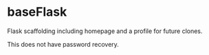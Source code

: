 # baseFlask
Flask scaffolding including homepage and a profile for future clones.


This does not have password recovery.